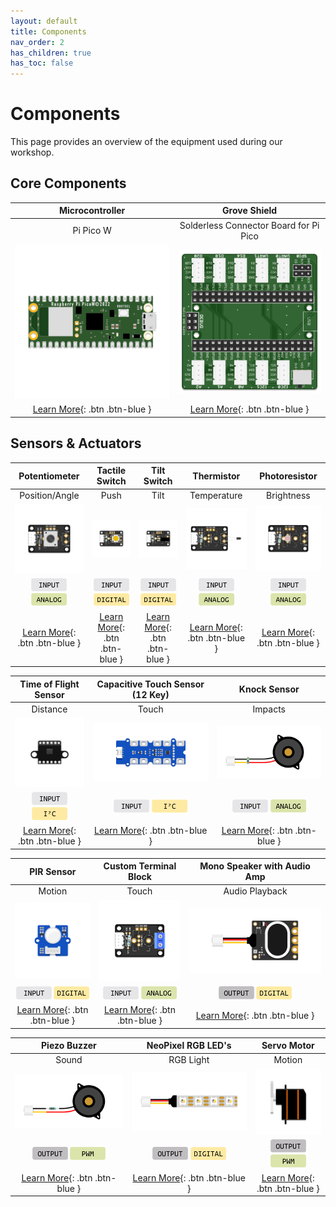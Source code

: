 ```yaml
---
layout: default
title: Components
nav_order: 2
has_children: true
has_toc: false
---
```


# Components

This page provides an overview of the equipment used during our workshop.

## Core Components

|                       Microcontroller                        |                         Grove Shield                         |
| :----------------------------------------------------------: | :----------------------------------------------------------: |
|                          Pi Pico W                           |            Solderless Connector Board for Pi Pico            |
| <img src="microcontroller/assets/pi-pico-w.png" alt="Pi Pico W" width="400"/> | <img src="grove-shield/assets/pico-grove-shield.png" alt="Grove Shield" width="400"/> |
|  [Learn More](microcontroller/pi-pico-w){: .btn .btn-blue }  | [Learn More](grove-shield/pico-grove-shield){: .btn .btn-blue } |



## Sensors & Actuators

|                        Potentiometer                         |                        Tactile Switch                        |                         Tilt Switch                          |                          Thermistor                          |                        Photoresistor                         |
| :----------------------------------------------------------: | :----------------------------------------------------------: | :----------------------------------------------------------: | :----------------------------------------------------------: | :----------------------------------------------------------: |
|                        Position/Angle                        |                             Push                             |                             Tilt                             |                         Temperature                          |                          Brightness                          |
| ![Custom Potentiometer](rotary-potentiometer/assets/custom-rotation-pot-centered.png) | ![Tactile Switch](tactile-switch/assets/custom-tactile-switch-centered.png) | ![Tilt Switch](tilt-switch/assets/custom-tilt-switch-centered.png) | ![Temperature Sensor](thermistor/assets/custom-temperature-sensor-centered.png) | ![Photoresistor](photoresistor/assets/custom-photo-resistor-centered.png) |
| <a href="../glossary/glossary"><img src="../glossary/assets/input.png" alt="Input" width="57"/></a> <a href="../glossary/glossary"><img src="../glossary/assets/analog.png" alt="Analog" width="57"/></a> | <a href="../glossary/glossary"><img src="../glossary/assets/input.png" alt="Input" width="57"/></a> <a href="../glossary/glossary"><img src="../glossary/assets/digital.png" alt="Digital" width="57"/></a> | <a href="../glossary/glossary"><img src="../glossary/assets/input.png" alt="Input" width="57"/></a> <a href="../glossary/glossary"><img src="../glossary/assets/digital.png" alt="Digital" width="57"/></a> | <a href="../glossary/glossary"><img src="../glossary/assets/input.png" alt="Input" width="57"/></a> <a href="../glossary/glossary"><img src="../glossary/assets/analog.png" alt="Analog" width="57"/></a> | <a href="../glossary/glossary"><img src="../glossary/assets/input.png" alt="Input" width="57"/></a> <a href="../glossary/glossary"><img src="../glossary/assets/analog.png" alt="Analog" width="57"/></a> |
| [Learn More](rotary-potentiometer/rotary-potentiometer){: .btn .btn-blue } | [Learn More](tactile-switch/tactile-switch){: .btn .btn-blue } |   [Learn More](tilt-switch/tilt-switch){: .btn .btn-blue }   |    [Learn More](thermistor/thermistor){: .btn .btn-blue }    | [Learn More](photoresistor/photoresistor){: .btn .btn-blue } |

|                    Time of Flight Sensor                     |               Capacitive Touch Sensor (12 Key)               |                         Knock Sensor                         |
| :----------------------------------------------------------: | :----------------------------------------------------------: | :----------------------------------------------------------: |
|                           Distance                           |                            Touch                             |                           Impacts                            |
| ![ToF Sensor](time-of-flight-distance-sensor/assets/ToF_v1_VL53L0X.png) |    ![Tactile Switch](12key-touch/assets/12key-touch.png)     |     ![Tilt Switch](knock-sensor/assets/knock-sensor.png)     |
| <a href="../glossary/glossary"><img src="../glossary/assets/input.png" alt="Input" width="57"/></a> <a href="../glossary/glossary"><img src="../glossary/assets/iic.png" alt="I2C" width="57"/></a> | <a href="../glossary/glossary"><img src="../glossary/assets/input.png" alt="Input" width="57"/></a> <a href="../glossary/glossary"><img src="../glossary/assets/iic.png" alt="I2C" width="57"/></a> | <a href="../glossary/glossary"><img src="../glossary/assets/input.png" alt="Input" width="57"/></a> <a href="../glossary/glossary"><img src="../glossary/assets/analog.png" alt="Analog" width="57"/></a> |
| [Learn More](time-of-flight-distance-sensor/time-of-flight-distance-sensor){: .btn .btn-blue } |   [Learn More](12key-touch/12key-touch){: .btn .btn-blue }   |   [Learn More](tilt-switch/tilt-switch){: .btn .btn-blue }   |

|                          PIR Sensor                          |                    Custom Terminal Block                     |                 Mono Speaker with Audio Amp                  |
| :----------------------------------------------------------: | :----------------------------------------------------------: | :----------------------------------------------------------: |
|                            Motion                            |                            Touch                             |                        Audio Playback                        |
|     ![Motion Sensor](motion-sensor/assets/grove-pir.png)     | ![Custom Terminal](custom-terminal/assets/custom-terminal.png) | ![Speaker Module](audio-amp-speaker/assets/audio-amp-speaker.png) |
| <a href="../glossary/glossary"><img src="../glossary/assets/input.png" alt="Input" width="57"/></a> <a href="../glossary/glossary"><img src="../glossary/assets/digital.png" alt="Digital" width="57"/></a> | <a href="../glossary/glossary"><img src="../glossary/assets/input.png" alt="Input" width="57"/></a> <a href="../glossary/glossary"><img src="../glossary/assets/analog.png" alt="Analog" width="57"/></a> | <a href="../glossary/glossary"><img src="../glossary/assets/output.png" alt="Output" width="57"/></a> <a href="../glossary/glossary"><img src="../glossary/assets/digital.png" alt="Digital" width="57"/></a> |
| [Learn More](motion-sensor/motion-sensor){: .btn .btn-blue } | [Learn More](custom-terminal/custom-terminal){: .btn .btn-blue } | [Learn More](audio-amp-speaker/audio-amp-speaker){: .btn .btn-blue } |

|                         Piezo Buzzer                         |                      NeoPixel RGB LED's                      |                         Servo Motor                          |
| :----------------------------------------------------------: | :----------------------------------------------------------: | :----------------------------------------------------------: |
|                            Sound                             |                          RGB Light                           |                            Motion                            |
| ![Piezo Buzzer](piezo-buzzer/assets/piezo-buzzer-passive.png) | ![Neopixel Strip](neopixel-strip/assets/Neopixel-Strip.png)  |      ![Servo Motor](servo-motor/assets/Grove-Servo.png)      |
| <a href="../glossary/glossary"><img src="../glossary/assets/output.png" alt="Output" width="57"/></a> <a href="../glossary/glossary"><img src="../glossary/assets/pwm.png" alt="PWM" width="57"/></a> | <a href="../glossary/glossary"><img src="../glossary/assets/output.png" alt="Output" width="57"/></a> <a href="../glossary/glossary"><img src="../glossary/assets/digital.png" alt="Digital" width="57"/></a> | <a href="../glossary/glossary"><img src="../glossary/assets/output.png" alt="Output" width="57"/></a> <a href="../glossary/glossary"><img src="../glossary/assets/pwm.png" alt="PWM" width="57"/></a> |
|  [Learn More](piezo-buzzer/piezo-buzzer){: .btn .btn-blue }  | [Learn More](neopixel-strip/neopixel-strip){: .btn .btn-blue } |   [Learn More](servo-motor/servo-motor){: .btn .btn-blue }   |
